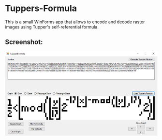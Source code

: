 # Tuppers-Formula
This is a small WinForms app that allows to encode and decode raster images using Tupper's self-referential formula.
## Screenshot:
![screenshot](screenshot.png)
